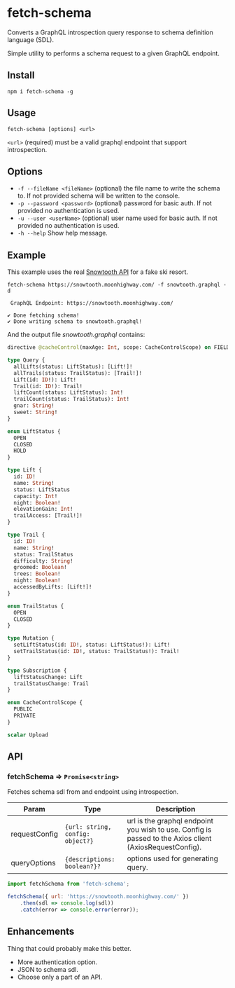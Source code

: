 # fetch-schema
Converts a GraphQL introspection query response to schema definition language (SDL).

Simple utility to performs a schema request to a given GraphQL endpoint.

## Install
`npm i fetch-schema -g`

## Usage
`fetch-schema [options] <url>`

`<url>` (required) must be a valid graphql endpoint that support introspection.   

## Options
- `-f --fileName <fileName>` (optional) the file name to write the schema to. If not provided schema will be written
to the console. 
- `-p --password <password>` (optional) password for basic auth. If not provided no authentication is used.
- `-u --user <userName>`     (optional) user name used for basic auth. If not provided no authentication is used.
- `-h --help`                Show help message.

## Example
This example uses the real [Snowtooth API](https://snowtooth.moonhighway.com/) for a fake ski resort.

```
fetch-schema https://snowtooth.moonhighway.com/ -f snowtooth.graphql -d

 GraphQL Endpoint: https://snowtooth.moonhighway.com/ 

✔ Done fetching schema!
✔ Done writing schema to snowtooth.graphql!
```

And the output file _snowtooth.graphql_ contains:
```graphql
directive @cacheControl(maxAge: Int, scope: CacheControlScope) on FIELD_DEFINITION | OBJECT | INTERFACE

type Query {
  allLifts(status: LiftStatus): [Lift!]!
  allTrails(status: TrailStatus): [Trail!]!
  Lift(id: ID!): Lift!
  Trail(id: ID!): Trail!
  liftCount(status: LiftStatus): Int!
  trailCount(status: TrailStatus): Int!
  gnar: String!
  sweet: String!
}

enum LiftStatus {
  OPEN
  CLOSED
  HOLD
}

type Lift {
  id: ID!
  name: String!
  status: LiftStatus
  capacity: Int!
  night: Boolean!
  elevationGain: Int!
  trailAccess: [Trail!]!
}

type Trail {
  id: ID!
  name: String!
  status: TrailStatus
  difficulty: String!
  groomed: Boolean!
  trees: Boolean!
  night: Boolean!
  accessedByLifts: [Lift!]!
}

enum TrailStatus {
  OPEN
  CLOSED
}

type Mutation {
  setLiftStatus(id: ID!, status: LiftStatus!): Lift!
  setTrailStatus(id: ID!, status: TrailStatus!): Trail!
}

type Subscription {
  liftStatusChange: Lift
  trailStatusChange: Trail
}

enum CacheControlScope {
  PUBLIC
  PRIVATE
}

scalar Upload
```
## API
### fetchSchema ⇒ `Promise<string>`
Fetches schema sdl from and endpoint using introspection.
 
 | Param | Type | Description |
 | --- | --- | --- |
 | requestConfig | `{url: string, config: object?}` | url is the graphql endpoint you wish to use. Config is passed to the Axios client (AxiosRequestConfig). |
 | queryOptions | `{descriptions: boolean?}?` | options used for generating query. |
 

```javascript
import fetchSchema from 'fetch-schema';

fetchSchema({ url: 'https://snowtooth.moonhighway.com/' })
    .then(sdl => console.log(sdl))
    .catch(error => console.error(error));
```

## Enhancements
Thing that could probably make this better.

- More authentication option.
- JSON to schema sdl.
- Choose only a part of an API.